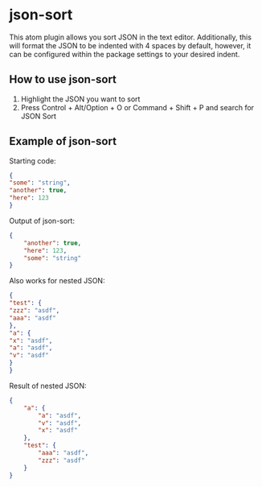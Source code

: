 # json-sort
This atom plugin allows you sort JSON in the text editor. Additionally, this will format the JSON to be indented with 4 spaces by default, however, it can be configured within the package settings to your desired indent.


## How to use json-sort
1. Highlight the JSON you want to sort
2. Press Control + Alt/Option + O or Command + Shift + P and search for JSON Sort

## Example of json-sort
Starting code:
```json
{
"some": "string",
"another": true,
"here": 123
}
```

Output of json-sort:
```json
{
    "another": true,
    "here": 123,
    "some": "string"
}
```

Also works for nested JSON:
```json
{
"test": {
"zzz": "asdf",
"aaa": "asdf"
},
"a": {
"x": "asdf",
"a": "asdf",
"v": "asdf"
}
}
```

Result of nested JSON:
```json
{
    "a": {
        "a": "asdf",
        "v": "asdf",
        "x": "asdf"
    },
    "test": {
        "aaa": "asdf",
        "zzz": "asdf"
    }
}
```

